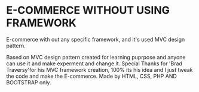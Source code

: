 # E-COMMERCE WITHOUT USING FRAMEWORK
E-commerce with out any specific framework, and it's used  MVC  design pattern.

Based on MVC design pattern created for learning puprpose and anyone can use it and make experment and change it.
Special Thanks for 'Brad Traversy'for his MVC framework creation, 100% its his idea and I just tweak the code and make the E-commerce. 
Made by HTML, CSS, PHP AND BOOTSTRAP only. 
